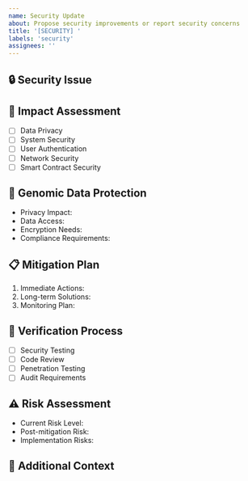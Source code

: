 ```yaml
---
name: Security Update
about: Propose security improvements or report security concerns
title: '[SECURITY] '
labels: 'security'
assignees: ''
---
```


## 🔒 Security Issue
<!-- Describe the security concern or improvement -->

## 🎯 Impact Assessment
<!-- Detail the potential impact -->
- [ ] Data Privacy
- [ ] System Security
- [ ] User Authentication
- [ ] Network Security
- [ ] Smart Contract Security

## 🧬 Genomic Data Protection
<!-- Describe implications for genomic data -->
- Privacy Impact:
- Data Access:
- Encryption Needs:
- Compliance Requirements:

## 📋 Mitigation Plan
<!-- Outline the proposed security measures -->
1. Immediate Actions:
2. Long-term Solutions:
3. Monitoring Plan:

## 🔄 Verification Process
<!-- How will the security update be verified? -->
- [ ] Security Testing
- [ ] Code Review
- [ ] Penetration Testing
- [ ] Audit Requirements

## ⚠️ Risk Assessment
<!-- Evaluate associated risks -->
- Current Risk Level:
- Post-mitigation Risk:
- Implementation Risks:

## 📝 Additional Context
<!-- Add any other security-related information --> 